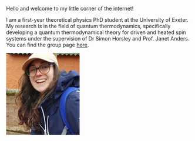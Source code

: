 Hello and welcome to my little corner of the internet!

I am a first-year theoretical physics PhD student at the University of Exeter. My research is in the field of quantum thermodynamics, specifically developing a quantum thermodynamical theory for driven and heated spin systems under the supervision of Dr Simon Horsley and Prof. Janet Anders. You can find the group page [here](http://www.quantum-exeter.co.uk/).

<img src="profile.jpg" alt="Profile Picture" width="200"/>
